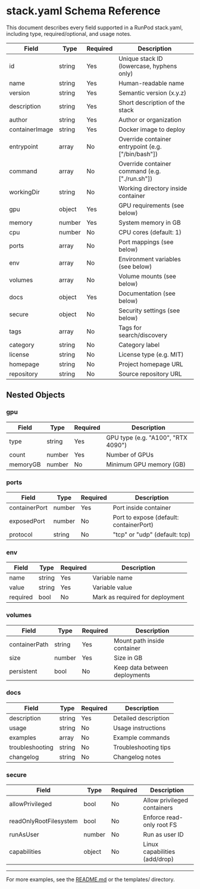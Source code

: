 # stack.yaml Schema Reference

This document describes every field supported in a RunPod stack.yaml, including type, required/optional, and usage notes.

| Field           | Type      | Required | Description |
|-----------------|-----------|----------|-------------|
| id              | string    | Yes      | Unique stack ID (lowercase, hyphens only) |
| name            | string    | Yes      | Human-readable name |
| version         | string    | Yes      | Semantic version (x.y.z) |
| description     | string    | Yes      | Short description of the stack |
| author          | string    | Yes      | Author or organization |
| containerImage  | string    | Yes      | Docker image to deploy |
| entrypoint      | array     | No       | Override container entrypoint (e.g. ["/bin/bash"]) |
| command         | array     | No       | Override container command (e.g. ["./run.sh"]) |
| workingDir      | string    | No       | Working directory inside container |
| gpu             | object    | Yes      | GPU requirements (see below) |
| memory          | number    | Yes      | System memory in GB |
| cpu             | number    | No       | CPU cores (default: 1) |
| ports           | array     | No       | Port mappings (see below) |
| env             | array     | No       | Environment variables (see below) |
| volumes         | array     | No       | Volume mounts (see below) |
| docs            | object    | Yes      | Documentation (see below) |
| secure          | object    | No       | Security settings (see below) |
| tags            | array     | No       | Tags for search/discovery |
| category        | string    | No       | Category label |
| license         | string    | No       | License type (e.g. MIT) |
| homepage        | string    | No       | Project homepage URL |
| repository      | string    | No       | Source repository URL |

## Nested Objects

### gpu
| Field     | Type    | Required | Description |
|-----------|---------|----------|-------------|
| type      | string  | Yes      | GPU type (e.g. "A100", "RTX 4090") |
| count     | number  | Yes      | Number of GPUs |
| memoryGB  | number  | No       | Minimum GPU memory (GB) |

### ports
| Field         | Type    | Required | Description |
|---------------|---------|----------|-------------|
| containerPort | number  | Yes      | Port inside container |
| exposedPort   | number  | No       | Port to expose (default: containerPort) |
| protocol      | string  | No       | "tcp" or "udp" (default: tcp) |

### env
| Field   | Type    | Required | Description |
|---------|---------|----------|-------------|
| name    | string  | Yes      | Variable name |
| value   | string  | Yes      | Variable value |
| required| bool    | No       | Mark as required for deployment |

### volumes
| Field         | Type    | Required | Description |
|---------------|---------|----------|-------------|
| containerPath | string  | Yes      | Mount path inside container |
| size          | number  | Yes      | Size in GB |
| persistent    | bool    | No       | Keep data between deployments |

### docs
| Field           | Type      | Required | Description |
|-----------------|-----------|----------|-------------|
| description     | string    | Yes      | Detailed description |
| usage           | string    | No       | Usage instructions |
| examples        | array     | No       | Example commands |
| troubleshooting | string    | No       | Troubleshooting tips |
| changelog       | string    | No       | Changelog notes |

### secure
| Field                 | Type      | Required | Description |
|-----------------------|-----------|----------|-------------|
| allowPrivileged       | bool      | No       | Allow privileged containers |
| readOnlyRootFilesystem| bool      | No       | Enforce read-only root FS |
| runAsUser             | number    | No       | Run as user ID |
| capabilities          | object    | No       | Linux capabilities (add/drop) |

---

For more examples, see the [README.md](../README.md) or the templates/ directory. 